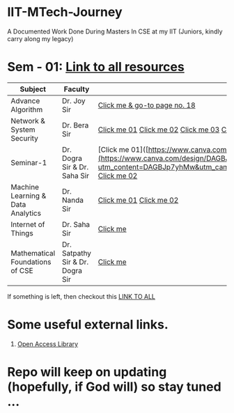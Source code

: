 # IIT-MTech-Journey <br>
A Documented Work Done During Masters In CSE at my IIT (Juniors, kindly carry along my legacy) <br>

# Sem - 01: [Link to all resources](https://www.drive.google.com/drive/folders/1u9bjwf7Ro3N-QqNUatM37k_MzNhcQlb-?usp=drive_link)<br>
| Subject | Faculty | Material(s) |
|----------|----------|----------|
| Advance Algorithm | Dr. Joy Sir | [Click me & go-to page no. 18](https://drive.google.com/file/d/1bTA9NyvIQ29l1aqf1XzbqnHhg6jkKjPw/view?usp=sharing) |
| Network & System Security | Dr. Bera Sir | [Click me 01](https://drive.google.com/file/d/1dj5y22BZTD1pLNsC8iUr7u4VlqZwqZ2H/view?usp=sharing)  [Click me 02](https://drive.google.com/file/d/1_p8GeKXKgmUwgjJTXcIM8KUQcO4n0X1d/view?usp=sharing)  [Click me 03](https://drive.google.com/file/d/1rinsPl_hhZRPcWhIN5X3eIKFJLV-lG7s/view?usp=drive_link)  [Click me 04](https://drive.google.com/file/d/1bTA9NyvIQ29l1aqf1XzbqnHhg6jkKjPw/view?usp=drive_link) |
| Seminar-1 | Dr. Dogra Sir & Dr. Saha Sir | [Click me 01]([https://www.canva.com/](https://www.canva.com/design/DAGBJp7yhMw/xhbehBlqqNGwpVWp742xOA/edit?utm_content=DAGBJp7yhMw&utm_campaign=designshare&utm_medium=link2&utm_source=sharebutton)  [Click me 02](https://www.canva.com/design/DAFyBD110ww/JwzATnzId6BTQC74mVkq5w/edit?utm_content=DAFyBD110ww&utm_campaign=designshare&utm_medium=link2&utm_source=sharebutton) |
| Machine Learning & Data Analytics | Dr. Nanda Sir | [Click me 01]() [Click me 02]()|
| Internet of Things | Dr. Saha Sir | [Click me]() |
| Mathematical Foundations of CSE | Dr. Satpathy Sir & Dr. Dogra Sir | [Click me]() |

If something is left, then checkout this [LINK TO ALL](https://www.drive.google.com/drive/folders/1u9bjwf7Ro3N-QqNUatM37k_MzNhcQlb-?usp=drive_link) <br>

# Some useful external links. <br>
1. [Open Access Library]() <br>

# Repo will keep on updating (hopefully, if God will) so stay tuned ...
